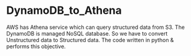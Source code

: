 # DynamoDB_to_Athena
AWS has Athena service which can query structured data from S3. The DynamoDB is managed NoSQL database. So we have to convert Unstructured data to Structured data. The code written in python &amp; performs this objective.
